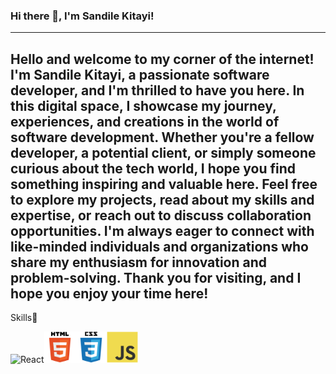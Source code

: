 ### Hi there 👋, I'm Sandile Kitayi!
---
Hello and welcome to my corner of the internet! I'm Sandile Kitayi, a passionate software developer, and I'm thrilled to have you here. In this digital space, I showcase my journey, experiences, and creations in the world of software development. Whether you're a fellow developer, a potential client, or simply someone curious about the tech world, I hope you find something inspiring and valuable here. Feel free to explore my projects, read about my skills and expertise, or reach out to discuss collaboration opportunities. I'm always eager to connect with like-minded individuals and organizations who share my enthusiasm for innovation and problem-solving. Thank you for visiting, and I hope you enjoy your time here!
---
Skills🧰

<img scr="https://github.com/devicons/devicon/blob/master/icons/react/react-original.svg" alt="React" width="50" height="50" /><img src="https://github.com/devicons/devicon/blob/master/icons/html5/html5-original-wordmark.svg" alt="HTML" width="50" height="50" /><img src="https://github.com/devicons/devicon/blob/master/icons/css3/css3-original-wordmark.svg" alt="CSS logo" width="50" height="50" /><img src="https://github.com/devicons/devicon/blob/master/icons/javascript/javascript-original.svg" alt="Javascript logo" width="50" height="50" />

<!--
**ksandile/ksandile** is a ✨ _special_ ✨ repository because its `README.md` (this file) appears on your GitHub profile.

Here are some ideas to get you started:

- 🔭 I’m currently working on ...
- 🌱 I’m currently learning ...
- 👯 I’m looking to collaborate on ...
- 🤔 I’m looking for help with ...
- 💬 Ask me about ...
- 📫 How to reach me: ...
- 😄 Pronouns: ...
- ⚡ Fun fact: ...
-->
